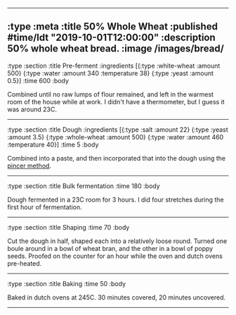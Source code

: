 --------------------------------------------------------------------------------
:type :meta
:title 50% Whole Wheat
:published #time/ldt "2019-10-01T12:00:00"
:description 50% whole wheat bread.
:image /images/bread/
--------------------------------------------------------------------------------
:type :section
:title Pre-ferment
:ingredients
[{:type :white-wheat :amount 500}
 {:type :water :amount 340 :temperature 38}
 {:type :yeast :amount 0.5}]
:time 600
:body

Combined until no raw lumps of flour remained, and left in the warmest room of
the house while at work. I didn't have a thermometer, but I guess it was around
23C.

--------------------------------------------------------------------------------
:type :section
:title Dough
:ingredients
[{:type :salt :amount 22}
 {:type :yeast :amount 3.5}
 {:type :whole-wheat :amount 500}
 {:type :water :amount 460 :temperature 40}]
:time 5
:body

Combined into a paste, and then incorporated that into the dough using the
[pincer method](https://www.youtube.com/watch?v=HoY7CPw0E1s).

--------------------------------------------------------------------------------
:type :section
:title Bulk fermentation
:time 180
:body

Dough fermented in a 23C room for 3 hours. I did four stretches during the first
hour of fermentation.

--------------------------------------------------------------------------------
:type :section
:title Shaping
:time 70
:body

Cut the dough in half, shaped each into a relatively loose round. Turned one
boule around in a bowl of wheat bran, and the other in a bowl of poppy seeds.
Proofed on the counter for an hour while the oven and dutch ovens pre-heated.

--------------------------------------------------------------------------------
:type :section
:title Baking
:time 50
:body

Baked in dutch ovens at 245C. 30 minutes covered, 20 minutes uncovered.

--------------------------------------------------------------------------------
